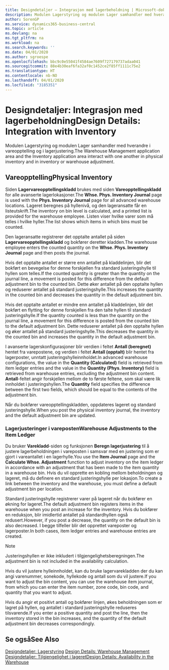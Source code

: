 ```yaml
---
title: Designdetaljer – Integrasjon med lagerbeholdning | Microsoft-dokumentasjon
description: Modulen Lagerstyring og modulen Lager samhandler med hverandre i vareopptelling og i lagerjustering.
author: SorenGP
ms.service: dynamics365-business-central
ms.topic: article
ms.devlang: na
ms.tgt_pltfrm: na
ms.workload: na
ms.search.keywords: ''
ms.date: 04/01/2020
ms.author: sgroespe
ms.openlocfilehash: bbc9c0e55041f4584ae7609f727179737adaa041
ms.sourcegitcommit: 88e4b30eaf6fa32af0c1452ce2f85ff1111c75e2
ms.translationtype: HT
ms.contentlocale: nb-NO
ms.lasthandoff: 04/01/2020
ms.locfileid: "3185351"
---
```

# <a name="design-details-integration-with-inventory"></a><span data-ttu-id="aaa65-103">Designdetaljer: Integrasjon med lagerbeholdning</span><span class="sxs-lookup"><span data-stu-id="aaa65-103">Design Details: Integration with Inventory</span></span>
<span data-ttu-id="aaa65-104">Modulen Lagerstyring og modulen Lager samhandler med hverandre i vareopptelling og i lagerjustering.</span><span class="sxs-lookup"><span data-stu-id="aaa65-104">The Warehouse Management application area and the Inventory application area interact with one another in physical inventory and in inventory or warehouse adjustment.</span></span>  
  
## <a name="physical-inventory"></a><span data-ttu-id="aaa65-105">Vareopptelling</span><span class="sxs-lookup"><span data-stu-id="aaa65-105">Physical Inventory</span></span>  
 <span data-ttu-id="aaa65-106">Siden **Lagervareopptellingskladd** brukes med siden **Vareopptellingskladd** for alle avanserte lagerlokasjoner.</span><span class="sxs-lookup"><span data-stu-id="aaa65-106">The **Whse. Phys. Inventory Journal** page is used with the **Phys. Inventory Journal** page for all advanced warehouse locations.</span></span> <span data-ttu-id="aaa65-107">Lageret beregnes på hyllenivå, og den lageransatte får en listeutskrift.</span><span class="sxs-lookup"><span data-stu-id="aaa65-107">The inventory on bin level is calculated, and a printed list is provided for the warehouse employee.</span></span> <span data-ttu-id="aaa65-108">Listen viser hvilke varer som må telles i hvilke hyller.</span><span class="sxs-lookup"><span data-stu-id="aaa65-108">The list shows which items in which bins must be counted.</span></span>  
  
 <span data-ttu-id="aaa65-109">Den lageransatte registrerer det opptalte antallet på siden **Lagervareopptellingskladd** og bokfører deretter kladden.</span><span class="sxs-lookup"><span data-stu-id="aaa65-109">The warehouse employee enters the counted quantity on the **Whse. Phys. Inventory Journal** page and then posts the journal.</span></span>  
  
 <span data-ttu-id="aaa65-110">Hvis det opptalte antallet er større enn antallet på kladdelinjen, blir det bokført en bevegelse for denne forskjellen fra standard justeringshylle til hyllen som telles.</span><span class="sxs-lookup"><span data-stu-id="aaa65-110">If the counted quantity is greater than the quantity on the journal line, a movement is posted for this difference from the default adjustment bin to the counted bin.</span></span> <span data-ttu-id="aaa65-111">Dette øker antallet på den opptalte hyllen og reduserer antallet på standard justeringshylle.</span><span class="sxs-lookup"><span data-stu-id="aaa65-111">This increases the quantity in the counted bin and decreases the quantity in the default adjustment bin.</span></span>  
  
 <span data-ttu-id="aaa65-112">Hvis det opptalte antallet er mindre enn antallet på kladdelinjen, blir det bokført en flytting for denne forskjellen fra den talte hyllen til standard justeringshylle.</span><span class="sxs-lookup"><span data-stu-id="aaa65-112">If the quantity counted is less than the quantity on the journal line, a movement for this difference is posted from the counted bin to the default adjustment bin.</span></span> <span data-ttu-id="aaa65-113">Dette reduserer antallet på den opptalte hyllen og øker antallet på standard justeringshylle.</span><span class="sxs-lookup"><span data-stu-id="aaa65-113">This decreases the quantity in the counted bin and increases the quantity in the default adjustment bin.</span></span>  
  
 <span data-ttu-id="aaa65-114">I avanserte lagerskonfigurasjoner blir verdien i feltet **Antall (beregnet)** hentet fra varepostene, og verdien i feltet **Antall (opptalt)** blir hentet fra lagerposter, unntatt justeringshylleinnholdet.</span><span class="sxs-lookup"><span data-stu-id="aaa65-114">In advanced warehouse configurations, the value in the **Quantity (Calculated)** field is retrieved from item ledger entries and the value in the **Quantity (Phys. Inventory)** field is retrieved from warehouse entries, excluding the adjustment bin content.</span></span> <span data-ttu-id="aaa65-115">**Antall**-feltet angir forskjellen mellom de to første feltene, som skal være lik innholdet i justeringshyllen.</span><span class="sxs-lookup"><span data-stu-id="aaa65-115">The **Quantity** field specifies the difference between the first two fields, which should be equal to the contents of the adjustment bin.</span></span>  
  
 <span data-ttu-id="aaa65-116">Når du bokfører vareopptellingskladden, oppdateres lageret og standard justeringshylle.</span><span class="sxs-lookup"><span data-stu-id="aaa65-116">When you post the physical inventory journal, the inventory and the default adjustment bin are updated.</span></span>  
  
### <a name="warehouse-adjustments-to-the-item-ledger"></a><span data-ttu-id="aaa65-117">Lagerjusteringer i vareposten</span><span class="sxs-lookup"><span data-stu-id="aaa65-117">Warehouse Adjustments to the Item Ledger</span></span>  
 <span data-ttu-id="aaa65-118">Du bruker **Varekladd**-siden og funksjonen **Beregn lagerjustering** til å justere lagerbeholdningen i vareposten i samsvar med en justering som er gjort i vareantallet i en lagerhylle.</span><span class="sxs-lookup"><span data-stu-id="aaa65-118">You use the **Item Journal** page and the **Calculate Whse. Adjustment** function to adjust inventory on the item ledger in accordance with an adjustment that has been made to the item quantity in a warehouse bin.</span></span> <span data-ttu-id="aaa65-119">Hvis du vil opprette en kobling mellom beholdningen og lageret, må du definere en standard justeringshylle per lokasjon.</span><span class="sxs-lookup"><span data-stu-id="aaa65-119">To create a link between the inventory and the warehouse, you must define a default adjustment bin per location.</span></span>  
  
 <span data-ttu-id="aaa65-120">Standard justeringshylle registrerer varer på lageret når du bokfører en økning for lageret.</span><span class="sxs-lookup"><span data-stu-id="aaa65-120">The default adjustment bin registers items in the warehouse when you post an increase for the inventory.</span></span> <span data-ttu-id="aaa65-121">Hvis du bokfører en reduksjon, blir imidlertid antallet på standardhyllen også redusert.</span><span class="sxs-lookup"><span data-stu-id="aaa65-121">However, if you post a decrease, the quantity on the default bin is also decreased.</span></span> <span data-ttu-id="aaa65-122">I begge tilfeller blir det opprettet vareposter og lagerposter.</span><span class="sxs-lookup"><span data-stu-id="aaa65-122">In both cases, item ledger entries and warehouse entries are created.</span></span>  
  
> [!NOTE]  
>  <span data-ttu-id="aaa65-123">Justeringshyllen er ikke inkludert i tilgjengelighetsberegningen.</span><span class="sxs-lookup"><span data-stu-id="aaa65-123">The adjustment bin is not included in the availability calculation.</span></span>  
  
 <span data-ttu-id="aaa65-124">Hvis du vil justere hylleinnholdet, kan du bruke lagervarekladden der du kan angi varenummer, sonekode, hyllekode og antall som du vil justere.</span><span class="sxs-lookup"><span data-stu-id="aaa65-124">If you want to adjust the bin content, you can use the warehouse item journal, from which you can enter the item number, zone code, bin code, and quantity that you want to adjust.</span></span>  
  
 <span data-ttu-id="aaa65-125">Hvis du angir et positivt antall og bokfører linjen, økes beholdningen som er lagret på hyllen, og antallet i standard justeringshylle reduseres tilsvarende.</span><span class="sxs-lookup"><span data-stu-id="aaa65-125">If you enter a positive quantity and post the line, then the inventory stored in the bin increases, and the quantity of the default adjustment bin decreases correspondingly.</span></span>  
  
## <a name="see-also"></a><span data-ttu-id="aaa65-126">Se også</span><span class="sxs-lookup"><span data-stu-id="aaa65-126">See Also</span></span>  
 <span data-ttu-id="aaa65-127">[Designdetaljer: Lagerstyring](design-details-warehouse-management.md) </span><span class="sxs-lookup"><span data-stu-id="aaa65-127">[Design Details: Warehouse Management](design-details-warehouse-management.md) </span></span>  
 [<span data-ttu-id="aaa65-128">Designdetaljer: Tilgjengelighet i lageret</span><span class="sxs-lookup"><span data-stu-id="aaa65-128">Design Details: Availability in the Warehouse</span></span>](design-details-availability-in-the-warehouse.md)